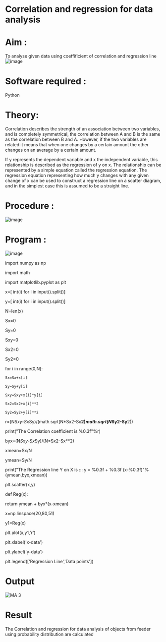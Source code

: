 # Correlation and regression for data analysis
# Aim : 

To analyse given data using coeffificient of correlation and regression line
![image](https://user-images.githubusercontent.com/104613195/168224136-d6b64e64-7d3d-4775-9337-c8f96fe41f2d.png)


# Software required :  

Python

# Theory:

Correlation describes the strength of an association between two variables, and is completely symmetrical, the correlation between A and B is the same as the correlation between B and A. However, if the two variables are related it means that when one changes by a certain amount the other changes on an average by a certain amount.  

If y represents the dependent variable and x the independent variable, this relationship is described as the regression of y on x. The relationship can be represented by a simple equation called the regression equation. The regression equation representing how much y changes with any given change of x can be used to construct a regression line on a scatter diagram, and in the simplest case this is assumed to be a straight line.

# Procedure :

![image](https://user-images.githubusercontent.com/104613195/168225866-ac8f6610-bdc3-4ac2-a24e-2b24ba08e189.png)

# Program :

![image](https://github.com/ramjan1729/Correlation_Regression/assets/103921593/9eb48cbf-8ca3-4cd9-8440-ff45fd98333e)

import numpy as np

import math

import matplotlib.pyplot as plt

x=[ int(i) for i in input().split()]

y=[ int(i) for i in input().split()]

N=len(x)

Sx=0

Sy=0

Sxy=0

Sx2=0

Sy2=0

for i in range(0,N):

    Sx=Sx+x[i]
    
    Sy=Sy+y[i]
    
    Sxy=Sxy+x[i]*y[i]
    
    Sx2=Sx2+x[i]**2
    
    Sy2=Sy2+y[i]**2
    
r=(N*Sxy-Sx*Sy)/(math.sqrt(N*Sx2-Sx**2)*math.sqrt(N*Sy2-Sy**2))

print("The Correlation coefficient is %0.3f"%r)

byx=(N*Sxy-Sx*Sy)/(N*Sx2-Sx**2)

xmean=Sx/N

ymean=Sy/N

print("The Regression line Y on X is ::: y = %0.3f + %0.3f (x-%0.3f)"%(ymean,byx,xmean))

plt.scatter(x,y)

def Reg(x):

  return ymean + byx*(x-xmean)
  
x=np.linspace(20,80,51)

y1=Reg(x)

plt.plot(x,y1,'r')

plt.xlabel('x-data')

plt.ylabel('y-data')

plt.legend(['Regression Line','Data points'])


# Output 
![MA 3](https://github.com/maha712/Correlation_Regression/assets/121156360/8b1e8516-6bc8-4e7e-889a-2cf3ecf3906f)

# Result
The Correlation and regression for data analysis of objects from feeder using probability distribution are calculated


